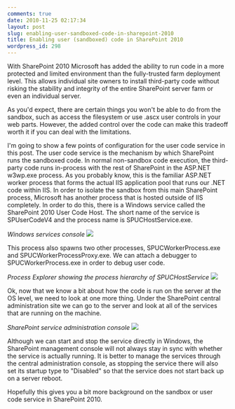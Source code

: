 ```yaml
---
comments: true
date: 2010-11-25 02:17:34
layout: post
slug: enabling-user-sandboxed-code-in-sharepoint-2010
title: Enabling user (sandboxed) code in SharePoint 2010
wordpress_id: 298
---
```


With SharePoint 2010 Microsoft has added the ability to run code in a more protected and limited environment than the fully-trusted farm deployment level. This allows individual site owners to install third-party code without risking the stability and integrity of the entire SharePoint server farm or even an individual server.

As you'd expect, there are certain things you won't be able to do from the sandbox, such as access the filesystem or use .ascx user controls in your web parts. However, the added control over the code can make this tradeoff worth it if you can deal with the limitations.

I'm going to show a few points of configuration for the user code service in this post. The user code service is the mechanism by which SharePoint runs the sandboxed code. In normal non-sandbox code execution, the third-party code runs in-process with the rest of SharePoint in the ASP.NET w3wp.exe process. As you probably know, this is the familiar ASP.NET worker process that forms the actual IIS application pool that runs our .NET code within IIS. In order to isolate the sandbox from this main SharePoint process, Microsoft has another process that is hosted outside of IIS completely. In order to do this, there is a Windows service called the SharePoint 2010 User Code Host. The short name of the service is SPUserCodeV4 and the process name is SPUCHostService.exe. 

_Windows services console_
[![](http://crmvoyager.files.wordpress.com/2010/11/uc-service.png)](http://crmvoyager.files.wordpress.com/2010/11/uc-service.png)


This process also spawns two other processes, SPUCWorkerProcess.exe and SPUCWorkerProcessProxy.exe. We can attach a debugger to SPUCWorkerProcess.exe in order to debug user code. 

_Process Explorer showing the process hierarchy of SPUCHostService_
[![](http://crmvoyager.files.wordpress.com/2010/11/processes.png)](http://crmvoyager.files.wordpress.com/2010/11/processes.png)

Ok, now that we know a bit about how the code is run on the server at the OS level, we need to look at one more thing. Under the SharePoint central administration site we can go to the server and look at all of the services that are running on the machine.

_SharePoint service administration console_
[![](http://crmvoyager.files.wordpress.com/2010/11/central-admin-services.png)](http://crmvoyager.files.wordpress.com/2010/11/central-admin-services.png)

Although we can start and stop the service directly in Windows, the SharePoint management console will not always stay in sync with whether the service is actually running. It is better to manage the services through the central administration console, as stopping the service there will also set its startup type to "Disabled" so that the service does not start back up on a server reboot.

Hopefully this gives you a bit more background on the sandbox or user code service in SharePoint 2010.

